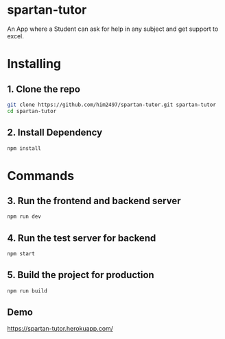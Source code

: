 # spartan-tutor

An App where a Student can ask for help in any subject and get support to excel. 

# Installing 

## 1. Clone the repo
```bash
git clone https://github.com/him2497/spartan-tutor.git spartan-tutor
cd spartan-tutor
```
## 2. Install Dependency 
```bash
npm install
```

# Commands

## 3. Run the frontend and backend server
```bash
npm run dev
```
## 4. Run the test server for backend
```bash
npm start
```
## 5. Build the project for production
```bash 
npm run build
```
## Demo 
https://spartan-tutor.herokuapp.com/
